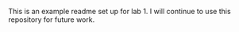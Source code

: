 This is an example readme set up for lab 1. I will continue to use this repository for future work. 